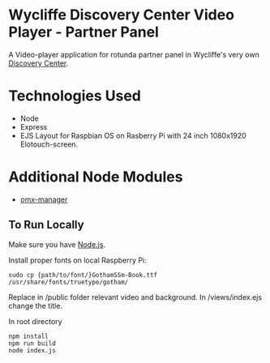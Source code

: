 # Wycliffe Discovery Center Video Player - Partner Panel

A Video-player application for rotunda partner panel in Wycliffe's very own [Discovery Center](https://www.wycliffe.org/discovery-center).

# Technologies Used

- Node
- Express
- EJS Layout
  for Raspbian OS on Rasberry Pi with 24 inch 1080x1920 Elotouch-screen.

# Additional Node Modules

- [omx-manager](https://www.npmjs.com/package/omx-manager)

## To Run Locally

Make sure you have [Node.js](http://nodejs.org/).

Install proper fonts on local Raspberry Pi:

```
sudo cp {path/to/font/}GothamSSm-Book.ttf /usr/share/fonts/truetype/gotham/
```

Replace in /public folder relevant video and background. In /views/index.ejs change the title.

In root directory

```
npm install
npm run build
node index.js
```
